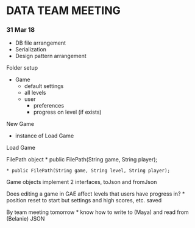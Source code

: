DATA TEAM MEETING
===
### 31 Mar 18

* DB file arrangement
* Serialization
* Design pattern arrangement

Folder setup
* Game
	* default settings
	* all levels
	* user
		* preferences
		* progress on level (if exists)

New Game
* instance of Load Game

Load Game

FilePath object
	* public FilePath(String game, String player);

	* public FilePath(String game, String level, String player);

Game objects implement 2 interfaces, toJson and fromJson


Does editing a game in GAE affect levels that users have progress in?
	* position reset to start but settings and high scores, etc. saved

By team meeting tomorrow
	* know how to write to (Maya) and read from (Belanie) JSON